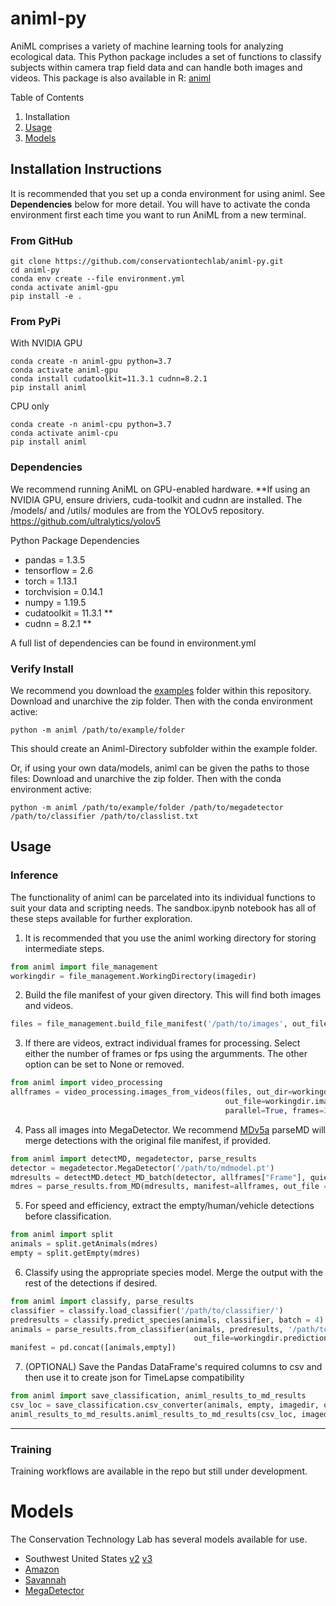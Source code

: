 # animl-py
AniML comprises a variety of machine learning tools for analyzing ecological data. This Python package includes a set of functions to classify subjects within camera trap field data and can handle both images and videos. 
This package is also available in R: [animl](https://github.com/conservationtechlab/animl)

Table of Contents
1. Installation
2. [Usage](#usage)
3. [Models](#models)

## Installation Instructions

It is recommended that you set up a conda environment for using animl.
See **Dependencies** below for more detail. You will have to activate the conda environment first each
time you want to run AniML from a new terminal.

### From GitHub
```
git clone https://github.com/conservationtechlab/animl-py.git
cd animl-py
conda env create --file environment.yml
conda activate animl-gpu
pip install -e .
```

### From PyPi
With NVIDIA GPU
```
conda create -n animl-gpu python=3.7
conda activate animl-gpu
conda install cudatoolkit=11.3.1 cudnn=8.2.1
pip install animl
```
CPU only
```
conda create -n animl-cpu python=3.7
conda activate animl-cpu
pip install animl
```

### Dependencies
We recommend running AniML on GPU-enabled hardware. **If using an NVIDIA GPU, ensure driviers, cuda-toolkit and cudnn are installed.
The /models/ and /utils/ modules are from the YOLOv5 repository.  https://github.com/ultralytics/yolov5

Python Package Dependencies
- pandas = 1.3.5
- tensorflow = 2.6
- torch = 1.13.1
- torchvision = 0.14.1
- numpy = 1.19.5
- cudatoolkit = 11.3.1 **
- cudnn = 8.2.1 **

A full list of dependencies can be found in environment.yml

### Verify Install 
We recommend you download the [examples](https://github.com/conservationtechlab/animl-py/blob/main/examples/Southwest.zip) folder within this repository.
Download and unarchive the zip folder. Then with the conda environment active:
```
python -m animl /path/to/example/folder
```
This should create an Animl-Directory subfolder within
the example folder.

Or, if using your own data/models, animl can be given the paths to those files:
Download and unarchive the zip folder. Then with the conda environment active:
```
python -m animl /path/to/example/folder /path/to/megadetector /path/to/classifier /path/to/classlist.txt
```

## Usage

### Inference
The functionality of animl can be parcelated into its individual functions to suit your data and scripting needs.
The sandbox.ipynb notebook has all of these steps available for further exploration.

1. It is recommended that you use the animl working directory for storing intermediate steps.
```python
from animl import file_management
workingdir = file_management.WorkingDirectory(imagedir)
```

2. Build the file manifest of your given directory. This will find both images and videos.
```python
files = file_management.build_file_manifest('/path/to/images', out_file = workingdir.filemanifest)
```

3. If there are videos, extract individual frames for processing.
   Select either the number of frames or fps using the argumments.
   The other option can be set to None or removed.
```python
from animl import video_processing
allframes = video_processing.images_from_videos(files, out_dir=workingdir.vidfdir,
                                                out_file=workingdir.imageframes,
                                                parallel=True, frames=3, fps=None)
```
4. Pass all images into MegaDetector. We recommend [MDv5a](https://github.com/agentmorris/MegaDetector/releases/download/v5.0/md_v5a.0.0.pt)
   parseMD will merge detections with the original file manifest, if provided.

```python
from animl import detectMD, megadetector, parse_results
detector = megadetector.MegaDetector('/path/to/mdmodel.pt')
mdresults = detectMD.detect_MD_batch(detector, allframes["Frame"], quiet=True)
mdres = parse_results.from_MD(mdresults, manifest=allframes, out_file = workingdir.mdresults)
```
5. For speed and efficiency, extract the empty/human/vehicle detections before classification.
```python
from animl import split
animals = split.getAnimals(mdres)
empty = split.getEmpty(mdres)
```
6. Classify using the appropriate species model. Merge the output with the rest of the detections
   if desired.
```python
from animl import classify, parse_results
classifier = classify.load_classifier('/path/to/classifier/')
predresults = classify.predict_species(animals, classifier, batch = 4)
animals = parse_results.from_classifier(animals, predresults, '/path/to/classlist.txt',
                                         out_file=workingdir.predictions)
manifest = pd.concat([animals,empty])
```

7. (OPTIONAL) Save the Pandas DataFrame's required columns to csv and then use it to create json for TimeLapse compatibility

```python
from animl import save_classification, animl_results_to_md_results
csv_loc = save_classification.csv_converter(animals, empty, imagedir, only_animl = True)
animl_results_to_md_results.animl_results_to_md_results(csv_loc, imagedir + "final_result.json")
```

---
### Training

Training workflows are available in the repo but still under development.

# Models

The Conservation Technology Lab has several models available for use. 

* Southwest United States [v2](https://sandiegozoo.box.com/s/mzhv08cxcbunsjuh2yp6o7aa5ueetua6) [v3](https://sandiegozoo.box.com/s/p4ws6v5qnoi87otsie0ckmie0izxzqwo)
* [Amazon](https://sandiegozoo.box.com/s/dfc3ozdslku1ekahvz635kjloaaeopfl)
* [Savannah](https://sandiegozoo.box.com/s/ai6yu45jgvc0to41xzd26moqh8amb4vw)
* [MegaDetector](https://github.com/agentmorris/MegaDetector/releases/download/v5.0/md_v5a.0.0.pt)

